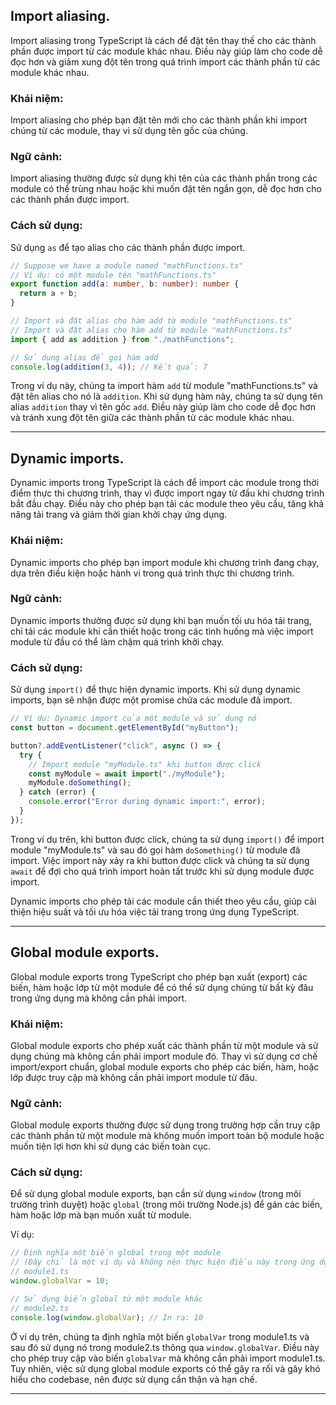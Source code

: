 ## Import aliasing.

Import aliasing trong TypeScript là cách để đặt tên thay thế cho các thành phần được import từ các module khác nhau. Điều này giúp làm cho code dễ đọc hơn và giảm xung đột tên trong quá trình import các thành phần từ các module khác nhau.

### Khái niệm:

Import aliasing cho phép bạn đặt tên mới cho các thành phần khi import chúng từ các module, thay vì sử dụng tên gốc của chúng.

### Ngữ cảnh:

Import aliasing thường được sử dụng khi tên của các thành phần trong các module có thể trùng nhau hoặc khi muốn đặt tên ngắn gọn, dễ đọc hơn cho các thành phần được import.

### Cách sử dụng:

Sử dụng `as` để tạo alias cho các thành phần được import.

```typescript
// Suppose we have a module named "mathFunctions.ts"
// Ví dụ: có một module tên "mathFunctions.ts"
export function add(a: number, b: number): number {
  return a + b;
}

// Import và đặt alias cho hàm add từ module "mathFunctions.ts"
// Import và đặt alias cho hàm add từ module "mathFunctions.ts"
import { add as addition } from "./mathFunctions";

// Sử dụng alias để gọi hàm add
console.log(addition(3, 4)); // Kết quả: 7
```

Trong ví dụ này, chúng ta import hàm `add` từ module "mathFunctions.ts" và đặt tên alias cho nó là `addition`. Khi sử dụng hàm này, chúng ta sử dụng tên alias `addition` thay vì tên gốc `add`. Điều này giúp làm cho code dễ đọc hơn và tránh xung đột tên giữa các thành phần từ các module khác nhau.

---

## Dynamic imports.

Dynamic imports trong TypeScript là cách để import các module trong thời điểm thực thi chương trình, thay vì được import ngay từ đầu khi chương trình bắt đầu chạy. Điều này cho phép bạn tải các module theo yêu cầu, tăng khả năng tải trang và giảm thời gian khởi chạy ứng dụng.

### Khái niệm:

Dynamic imports cho phép bạn import module khi chương trình đang chạy, dựa trên điều kiện hoặc hành vi trong quá trình thực thi chương trình.

### Ngữ cảnh:

Dynamic imports thường được sử dụng khi bạn muốn tối ưu hóa tải trang, chỉ tải các module khi cần thiết hoặc trong các tình huống mà việc import module từ đầu có thể làm chậm quá trình khởi chạy.

### Cách sử dụng:

Sử dụng `import()` để thực hiện dynamic imports. Khi sử dụng dynamic imports, bạn sẽ nhận được một promise chứa các module đã import.

```typescript
// Ví dụ: Dynamic import của một module và sử dụng nó
const button = document.getElementById("myButton");

button?.addEventListener("click", async () => {
  try {
    // Import module "myModule.ts" khi button được click
    const myModule = await import("./myModule");
    myModule.doSomething();
  } catch (error) {
    console.error("Error during dynamic import:", error);
  }
});
```

Trong ví dụ trên, khi button được click, chúng ta sử dụng `import()` để import module "myModule.ts" và sau đó gọi hàm `doSomething()` từ module đã import. Việc import này xảy ra khi button được click và chúng ta sử dụng `await` để đợi cho quá trình import hoàn tất trước khi sử dụng module được import.

Dynamic imports cho phép tải các module cần thiết theo yêu cầu, giúp cải thiện hiệu suất và tối ưu hóa việc tải trang trong ứng dụng TypeScript.

---

## Global module exports.

Global module exports trong TypeScript cho phép bạn xuất (export) các biến, hàm hoặc lớp từ một module để có thể sử dụng chúng từ bất kỳ đâu trong ứng dụng mà không cần phải import.

### Khái niệm:

Global module exports cho phép xuất các thành phần từ một module và sử dụng chúng mà không cần phải import module đó. Thay vì sử dụng cơ chế import/export chuẩn, global module exports cho phép các biến, hàm, hoặc lớp được truy cập mà không cần phải import module từ đâu.

### Ngữ cảnh:

Global module exports thường được sử dụng trong trường hợp cần truy cập các thành phần từ một module mà không muốn import toàn bộ module hoặc muốn tiện lợi hơn khi sử dụng các biến toàn cục.

### Cách sử dụng:

Để sử dụng global module exports, bạn cần sử dụng `window` (trong môi trường trình duyệt) hoặc `global` (trong môi trường Node.js) để gán các biến, hàm hoặc lớp mà bạn muốn xuất từ module.

Ví dụ:

```typescript
// Định nghĩa một biến global trong một module
// (Đây chỉ là một ví dụ và không nên thực hiện điều này trong ứng dụng thực tế vì gây rối)
// module1.ts
window.globalVar = 10;

// Sử dụng biến global từ một module khác
// module2.ts
console.log(window.globalVar); // In ra: 10
```

Ở ví dụ trên, chúng ta định nghĩa một biến `globalVar` trong module1.ts và sau đó sử dụng nó trong module2.ts thông qua `window.globalVar`. Điều này cho phép truy cập vào biến `globalVar` mà không cần phải import module1.ts. Tuy nhiên, việc sử dụng global module exports có thể gây ra rối và gây khó hiểu cho codebase, nên được sử dụng cẩn thận và hạn chế.

---
